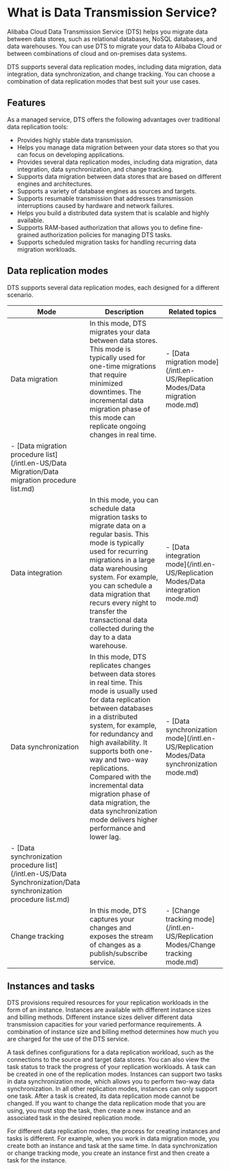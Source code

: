 # What is Data Transmission Service?

Alibaba Cloud Data Transmission Service \(DTS\) helps you migrate data between data stores, such as relational databases, NoSQL databases, and data warehouses. You can use DTS to migrate your data to Alibaba Cloud or between combinations of cloud and on-premises data systems.

DTS supports several data replication modes, including data migration, data integration, data synchronization, and change tracking. You can choose a combination of data replication modes that best suit your use cases.

## Features

As a managed service, DTS offers the following advantages over traditional data replication tools:

-   Provides highly stable data transmission.
-   Helps you manage data migration between your data stores so that you can focus on developing applications.
-   Provides several data replication modes, including data migration, data integration, data synchronization, and change tracking.
-   Supports data migration between data stores that are based on different engines and architectures.
-   Supports a variety of database engines as sources and targets.
-   Supports resumable transmission that addresses transmission interruptions caused by hardware and network failures.
-   Helps you build a distributed data system that is scalable and highly available.
-   Supports RAM-based authorization that allows you to define fine-grained authorization policies for managing DTS tasks.
-   Supports scheduled migration tasks for handling recurring data migration workloads.

## Data replication modes

DTS supports several data replication modes, each designed for a different scenario.

|Mode|Description|Related topics|
|----|-----------|--------------|
|Data migration|In this mode, DTS migrates your data between data stores. This mode is typically used for one-time migrations that require minimized downtimes. The incremental data migration phase of this mode can replicate ongoing changes in real time.|-   [Data migration mode](/intl.en-US/Replication Modes/Data migration mode.md)
-   [Data migration procedure list](/intl.en-US/Data Migration/Data migration procedure list.md) |
|Data integration|In this mode, you can schedule data migration tasks to migrate data on a regular basis. This mode is typically used for recurring migrations in a large data warehousing system. For example, you can schedule a data migration that recurs every night to transfer the transactional data collected during the day to a data warehouse.|-   [Data integration mode](/intl.en-US/Replication Modes/Data integration mode.md) |
|Data synchronization|In this mode, DTS replicates changes between data stores in real time. This mode is usually used for data replication between databases in a distributed system, for example, for redundancy and high availability. It supports both one-way and two-way replications. Compared with the incremental data migration phase of data migration, the data synchronization mode delivers higher performance and lower lag.|-   [Data synchronization mode](/intl.en-US/Replication Modes/Data synchronization mode.md)
-   [Data synchronization procedure list](/intl.en-US/Data Synchronization/Data synchronization procedure list.md) |
|Change tracking|In this mode, DTS captures your changes and exposes the stream of changes as a publish/subscribe service.|-   [Change tracking mode](/intl.en-US/Replication Modes/Change tracking mode.md) |

## Instances and tasks

DTS provisions required resources for your replication workloads in the form of an instance. Instances are available with different instance sizes and billing methods. Different instance sizes deliver different data transmission capacities for your varied performance requirements. A combination of instance size and billing method determines how much you are charged for the use of the DTS service.

A task defines configurations for a data replication workload, such as the connections to the source and target data stores. You can also view the task status to track the progress of your replication workloads. A task can be created in one of the replication modes. Instances can support two tasks in data synchronization mode, which allows you to perform two-way data synchronization. In all other replication modes, instances can only support one task. After a task is created, its data replication mode cannot be changed. If you want to change the data replication mode that you are using, you must stop the task, then create a new instance and an associated task in the desired replication mode.

For different data replication modes, the process for creating instances and tasks is different. For example, when you work in data migration mode, you create both an instance and task at the same time. In data synchronization or change tracking mode, you create an instance first and then create a task for the instance.


